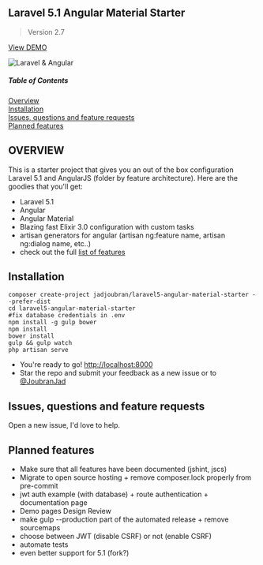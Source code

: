 ## Laravel 5.1 Angular Material Starter
> Version 2.7

<a href="https://infinite-dusk-3948.herokuapp.com/" target="_blank">View DEMO</a>

![Laravel & Angular](http://i.imgur.com/ZbLzOPP.jpg)


##### Table of Contents
[Overview](#overview)  
[Installation](#installation)  
[Issues, questions and feature requests](#issues)  
[Planned features](#planned_features)  

<a name="overview"></a>
## OVERVIEW
This is a starter project that gives you an out of the box configuration Laravel 5.1 and AngularJS (folder by feature architecture).
Here are the goodies that you'll get:

* Laravel 5.1
* Angular
* Angular Material
* Blazing fast Elixir 3.0 configuration with custom tasks
* artisan generators for angular (artisan ng:feature name, artisan ng:dialog name, etc..)
* check out the full <a href="https://infinite-dusk-3948.herokuapp.com/" target="_blank">list of features</a>


<a name="installation"></a>
## Installation

    composer create-project jadjoubran/laravel5-angular-material-starter --prefer-dist
    cd laravel5-angular-material-starter
    #fix database credentials in .env
    npm install -g gulp bower
    npm install
    bower install
    gulp && gulp watch
    php artisan serve
* You're ready to go! <a href="http://localhost:8000" target="_blank">http://localhost:8000</a>
* Star the repo and submit your feedback as a new issue or to <a href="https://twitter.com/joubranjad" target="_blank">@JoubranJad</a>

<a name="issues"></a>
## Issues, questions and feature requests
Open a new issue, I'd love to help.


<a name="planned_features"></a>
## Planned features


- Make sure that all features have been documented (jshint, jscs)
- Migrate to open source hosting + remove composer.lock properly from pre-commit
- jwt auth example (with database) + route authentication + documentation page
- Demo pages Design Review
- make gulp --production part of the automated release + remove sourcemaps
- choose between JWT (disable CSRF) or not (enable CSRF)
- automate tests
- even better support for 5.1 (fork?)
